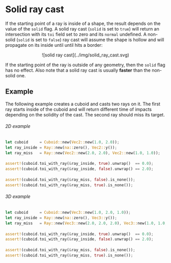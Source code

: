 # Solid ray cast

If the starting point of a ray is inside of a shape, the result depends on the
value of the `solid` flag. A solid ray cast (`solid` is set to `true`) will
return an intersection with its `toi` field set to zero and its `normal`
undefined. A non-solid (`solid` is set to `false`) ray cast will assume the
shape is hollow and will propagate on its inside until until hits a border:

<center>
![solid ray cast](../img/solid_ray_cast.svg)
</center>

If the starting point of the ray is outside of any geometry, then the `solid`
flag has no effect. Also note that a solid ray cast is usually **faster** than
the non-solid one.

## Example
The following example creates a cuboid and casts two rays on it. The first ray
starts inside of the cuboid and will return different time of impacts depending
on the solidity of the cast. The second ray should miss its target.

###### 2D example <span class="d2" onclick="window.open('../src/solid_ray_cast2d.rs')" ></span>

```rust
let cuboid     = Cuboid::new(Vec2::new(1.0, 2.0));
let ray_inside = Ray::new(na::zero(), Vec2::y());
let ray_miss   = Ray::new(Vec2::new(2.0, 2.0), Vec2::new(1.0, 1.0));

assert!(cuboid.toi_with_ray(&ray_inside, true).unwrap()  == 0.0);
assert!(cuboid.toi_with_ray(&ray_inside, false).unwrap() == 2.0);

assert!(cuboid.toi_with_ray(&ray_miss, false).is_none());
assert!(cuboid.toi_with_ray(&ray_miss, true).is_none());
```

###### 3D example <span class="d3" onclick="window.open('../src/solid_ray_cast3d.rs')" ></span>

```rust
let cuboid     = Cuboid::new(Vec3::new(1.0, 2.0, 1.0));
let ray_inside = Ray::new(na::zero(), Vec3::y());
let ray_miss   = Ray::new(Vec3::new(2.0, 2.0, 2.0), Vec3::new(1.0, 1.0, 1.0));

assert!(cuboid.toi_with_ray(&ray_inside, true).unwrap()  == 0.0);
assert!(cuboid.toi_with_ray(&ray_inside, false).unwrap() == 2.0);

assert!(cuboid.toi_with_ray(&ray_miss, false).is_none());
assert!(cuboid.toi_with_ray(&ray_miss, true).is_none());
```
